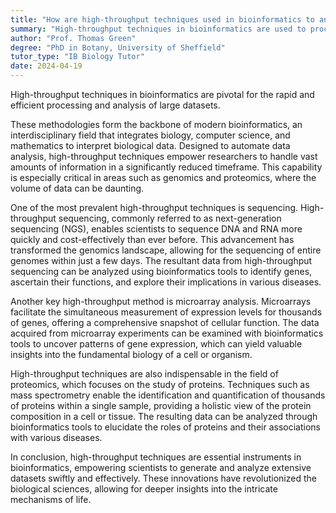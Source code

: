 ```yaml
---
title: "How are high-throughput techniques used in bioinformatics to analyze large datasets?"
summary: "High-throughput techniques in bioinformatics are used to process and analyse large datasets quickly and efficiently."
author: "Prof. Thomas Green"
degree: "PhD in Botany, University of Sheffield"
tutor_type: "IB Biology Tutor"
date: 2024-04-19
---
```


High-throughput techniques in bioinformatics are pivotal for the rapid and efficient processing and analysis of large datasets.

These methodologies form the backbone of modern bioinformatics, an interdisciplinary field that integrates biology, computer science, and mathematics to interpret biological data. Designed to automate data analysis, high-throughput techniques empower researchers to handle vast amounts of information in a significantly reduced timeframe. This capability is especially critical in areas such as genomics and proteomics, where the volume of data can be daunting.

One of the most prevalent high-throughput techniques is sequencing. High-throughput sequencing, commonly referred to as next-generation sequencing (NGS), enables scientists to sequence DNA and RNA more quickly and cost-effectively than ever before. This advancement has transformed the genomics landscape, allowing for the sequencing of entire genomes within just a few days. The resultant data from high-throughput sequencing can be analyzed using bioinformatics tools to identify genes, ascertain their functions, and explore their implications in various diseases.

Another key high-throughput method is microarray analysis. Microarrays facilitate the simultaneous measurement of expression levels for thousands of genes, offering a comprehensive snapshot of cellular function. The data acquired from microarray experiments can be examined with bioinformatics tools to uncover patterns of gene expression, which can yield valuable insights into the fundamental biology of a cell or organism.

High-throughput techniques are also indispensable in the field of proteomics, which focuses on the study of proteins. Techniques such as mass spectrometry enable the identification and quantification of thousands of proteins within a single sample, providing a holistic view of the protein composition in a cell or tissue. The resulting data can be analyzed through bioinformatics tools to elucidate the roles of proteins and their associations with various diseases.

In conclusion, high-throughput techniques are essential instruments in bioinformatics, empowering scientists to generate and analyze extensive datasets swiftly and effectively. These innovations have revolutionized the biological sciences, allowing for deeper insights into the intricate mechanisms of life.
    